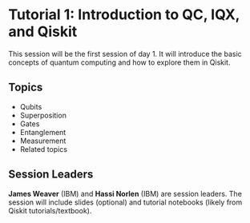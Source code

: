 # Tutorial 1: Introduction to QC, IQX, and Qiskit

This session will be the first session of day 1. It will introduce the basic concepts of quantum computing and how to explore them in Qiskit.

## Topics

* Qubits
* Superposition
* Gates
* Entanglement
* Measurement
* Related topics

## Session Leaders

**James Weaver** (IBM) and **Hassi Norlen** (IBM) are session leaders. The session will include slides (optional) and tutorial notebooks (likely from Qiskit tutorials/textbook).

